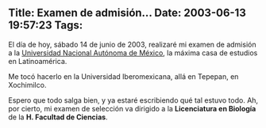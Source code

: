 Title: Examen de admisión...
Date: 2003-06-13 19:57:23
Tags: 
---
<p>El día de hoy, sábado 14 de junio de 2003, realizaré mi examen de admisión a la <a href="http://web.archive.org/web/20030719200405/http://unam.mx/">Universidad Nacional Autónoma de México</a>, la máxima casa de estudios en Latinoamérica.</p>

<p>Me tocó hacerlo en la Universidad Iberomexicana, allá en Tepepan, en Xochimilco.</p>

<p>Espero que todo salga bien, y ya estaré escribiendo qué tal estuvo todo. Ah, por cierto, mi examen de selección va dirigido a la <strong>Licenciatura en Biología</strong> de la <strong>H. Facultad de Ciencias</strong>.</p>
